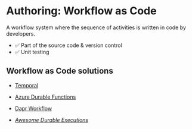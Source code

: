 # Authoring: Workflow as Code

A workflow system where the sequence of activities is written in code by developers.

- ✅ Part of the source code & version control
- ✅ Unit testing

## Workflow as Code solutions

- [Temporal](https://temporal.io/)
- [Azure Durable Functions](https://learn.microsoft.com/azure/azure-functions/durable/durable-functions-overview)
- [Dapr Workflow](https://docs.dapr.io/developing-applications/building-blocks/workflow/workflow-overview/)

- *[Awesome Durable Executions](https://github.com/edmondop/awesome-durable-executions)*
